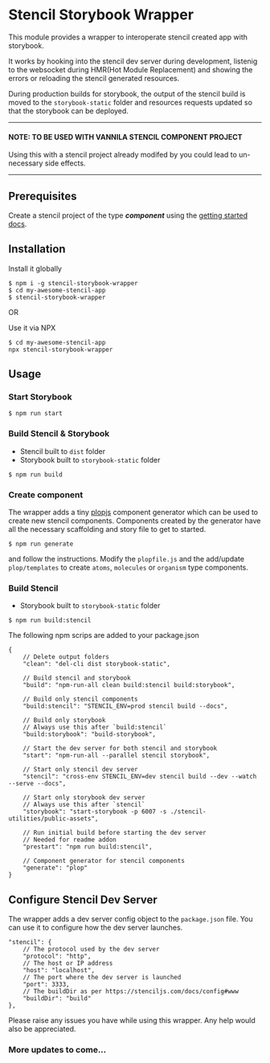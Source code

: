# Stencil Storybook Wrapper
This module provides a wrapper to interoperate stencil created app with storybook. 

It works by hooking into the stencil dev server during development, listenig to the websocket during HMR(Hot Module Replacement) and showing the errors or reloading the stencil generated resources.

During production builds for storybook, the output of the stencil build is moved to the `storybook-static` folder and resources requests updated so that the storybook can be deployed.

---
#### **NOTE: TO BE USED WITH VANNILA STENCIL COMPONENT PROJECT**

Using this with a stencil project already modifed by you could lead to un-necessary side effects. 

----

## Prerequisites
Create a stencil project of the type __*component*__ using the [getting started docs](https://stenciljs.com/docs/getting-started#starting-a-new-project).

## Installation

Install it globally
```
$ npm i -g stencil-storybook-wrapper
$ cd my-awesome-stencil-app
$ stencil-storybook-wrapper
```
OR

Use it via NPX
```
$ cd my-awesome-stencil-app
npx stencil-storybook-wrapper
```

## Usage

### Start Storybook
```
$ npm run start
```
### Build Stencil & Storybook
- Stencil built to `dist` folder
- Storybook built to `storybook-static` folder
```
$ npm run build
```
### Create component
The wrapper adds a tiny [plopjs](https://plopjs.com/) component generator which can be used to create new stencil components. Components created by the generator have all the necessary scaffolding and story file to get to started.
```
$ npm run generate
```
and follow the instructions. Modify the `plopfile.js` and the add/update `plop/templates` to create `atoms`, `molecules` or `organism` type components.

### Build Stencil
- Storybook built to `storybook-static` folder
```
$ npm run build:stencil
```

The following npm scrips are added to your package.json

```
{
    // Delete output folders
    "clean": "del-cli dist storybook-static",
    
    // Build stencil and storybook
    "build": "npm-run-all clean build:stencil build:storybook",
    
    // Build only stencil components
    "build:stencil": "STENCIL_ENV=prod stencil build --docs",
    
    // Build only storybook
    // Always use this after `build:stencil`
    "build:storybook": "build-storybook",

    // Start the dev server for both stencil and storybook
    "start": "npm-run-all --parallel stencil storybook",

    // Start only stencil dev server
    "stencil": "cross-env STENCIL_ENV=dev stencil build --dev --watch --serve --docs",
    
    // Start only storybook dev server
    // Always use this after `stencil`
    "storybook": "start-storybook -p 6007 -s ./stencil-utilities/public-assets",

    // Run initial build before starting the dev server
    // Needed for readme addon
    "prestart": "npm run build:stencil",

    // Component generator for stencil components
    "generate": "plop"
}
```

## Configure Stencil Dev Server
The wrapper adds a dev server config object to the `package.json` file. You can use it to configure how the dev server launches.
```
"stencil": {
    // The protocol used by the dev server
    "protocol": "http",
    // The host or IP address
    "host": "localhost",
    // The port where the dev server is launched
    "port": 3333,
    // The buildDir as per https://stenciljs.com/docs/config#www
    "buildDir": "build"
},
```

Please raise any issues you have while using this wrapper. Any help would also be appreciated.

### **More updates to come...**
